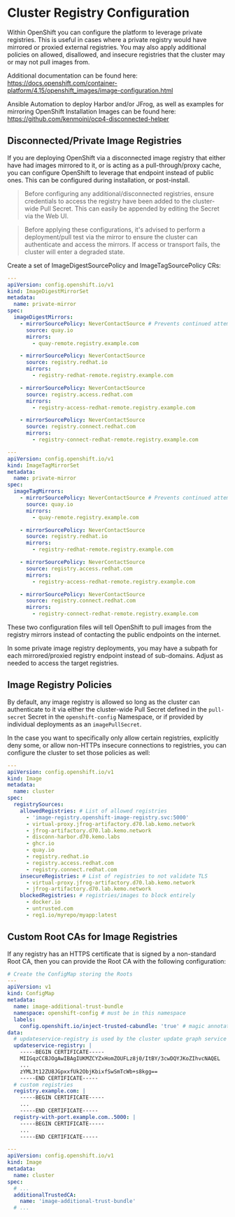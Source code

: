# Cluster Registry Configuration

Within OpenShift you can configure the platform to leverage private registries.  This is useful in cases where a private registry would have mirrored or proxied external registries.  You may also apply additional policies on allowed, disallowed, and insecure registries that the cluster may or may not pull images from.

Additional documentation can be found here: https://docs.openshift.com/container-platform/4.15/openshift_images/image-configuration.html

Ansible Automation to deploy Harbor and/or JFrog, as well as examples for mirroring OpenShift Installation Images can be found here: https://github.com/kenmoini/ocp4-disconnected-helper

## Disconnected/Private Image Registries

If you are deploying OpenShift via a disconnected image registry that either have had images mirrored to it, or is acting as a pull-through/proxy cache, you can configure OpenShift to leverage that endpoint instead of public ones.  This can be configured during installation, or post-install.

> Before configuring any additional/disconnected registries, ensure credentials to access the registry have been added to the cluster-wide Pull Secret.  This can easily be appended by editing the Secret via the Web UI.

> Before applying these configurations, it's advised to perform a deployment/pull test via the mirror to ensure the cluster can authenticate and access the mirrors.  If access or transport fails, the cluster will enter a degraded state.

Create a set of ImageDigestSourcePolicy and ImageTagSourcePolicy CRs:

```yaml
---
apiVersion: config.openshift.io/v1
kind: ImageDigestMirrorSet
metadata:
  name: private-mirror
spec:
  imageDigestMirrors:
    - mirrorSourcePolicy: NeverContactSource # Prevents continued attempts to pull the image from the source repository.
      source: quay.io
      mirrors:
        - quay-remote.registry.example.com

    - mirrorSourcePolicy: NeverContactSource
      source: registry.redhat.io
      mirrors:
        - registry-redhat-remote.registry.example.com

    - mirrorSourcePolicy: NeverContactSource
      source: registry.access.redhat.com
      mirrors:
        - registry-access-redhat-remote.registry.example.com

    - mirrorSourcePolicy: NeverContactSource
      source: registry.connect.redhat.com
      mirrors:
        - registry-connect-redhat-remote.registry.example.com

---
apiVersion: config.openshift.io/v1
kind: ImageTagMirrorSet
metadata:
  name: private-mirror
spec:
  imageTagMirrors:
    - mirrorSourcePolicy: NeverContactSource # Prevents continued attempts to pull the image from the source repository.
      source: quay.io
      mirrors:
        - quay-remote.registry.example.com

    - mirrorSourcePolicy: NeverContactSource
      source: registry.redhat.io
      mirrors:
        - registry-redhat-remote.registry.example.com

    - mirrorSourcePolicy: NeverContactSource
      source: registry.access.redhat.com
      mirrors:
        - registry-access-redhat-remote.registry.example.com

    - mirrorSourcePolicy: NeverContactSource
      source: registry.connect.redhat.com
      mirrors:
        - registry-connect-redhat-remote.registry.example.com
```

These two configuration files will tell OpenShift to pull images from the registry mirrors instead of contacting the public endpoints on the internet.

In some private image registry deployments, you may have a subpath for each mirrored/proxied registry endpoint instead of sub-domains.  Adjust as needed to access the target registries.

## Image Registry Policies

By default, any image registry is allowed so long as the cluster can authenticate to it via either the cluster-wide Pull Secret defined in the `pull-secret` Secret in the `openshift-config` Namespace, or if provided by individual deployments as an `imagePullSecret`.

In the case you want to specifically only allow certain registries, explicitly deny some, or allow non-HTTPs insecure connections to registries, you can configure the cluster to set those policies as well:

```yaml
---
apiVersion: config.openshift.io/v1
kind: Image
metadata:
  name: cluster
spec:
  registrySources:
    allowedRegistries: # List of allowed registries
      - 'image-registry.openshift-image-registry.svc:5000'
      - virtual-proxy.jfrog-artifactory.d70.lab.kemo.network
      - jfrog-artifactory.d70.lab.kemo.network
      - disconn-harbor.d70.kemo.labs
      - ghcr.io
      - quay.io
      - registry.redhat.io
      - registry.access.redhat.com
      - registry.connect.redhat.com
    insecureRegistries: # List of registries to not validate TLS
      - virtual-proxy.jfrog-artifactory.d70.lab.kemo.network
      - jfrog-artifactory.d70.lab.kemo.network
    blockedRegistries: # registries/images to block entirely
      - docker.io
      - untrusted.com
      - reg1.io/myrepo/myapp:latest
```

## Custom Root CAs for Image Registries

If any registry has an HTTPS certificate that is signed by a non-standard Root CA, then you can provide the Root CA with the following configuration:

```yaml
# Create the ConfigMap storing the Roots
---
apiVersion: v1
kind: ConfigMap
metadata:
  name: image-additional-trust-bundle
  namespace: openshift-config # must be in this namespace
  labels:
    config.openshift.io/inject-trusted-cabundle: 'true' # magic annotation to also create a `ca-bundle.crt` data key with the cluster-wide trusted bundle
data:
  # updateservice-registry is used by the cluster update graph service
  updateservice-registry: |
    -----BEGIN CERTIFICATE-----
    MIIGqzCCBJOgAwIBAgIUKMZCYZxHomZOUFLz8j0/ItBY/3cwDQYJKoZIhvcNAQEL
    ...
    zYML3t12ZU8JGpxxfUk2ObjKbixfSwSmTcWb+s8kgg==
    -----END CERTIFICATE-----
  # custom registries
  registry.example.com: |
    -----BEGIN CERTIFICATE-----
    ...
    -----END CERTIFICATE-----
  registry-with-port.example.com..5000: | 
    -----BEGIN CERTIFICATE-----
    ...
    -----END CERTIFICATE-----
```

```yaml
---
apiVersion: config.openshift.io/v1
kind: Image
metadata:
  name: cluster
spec:
  # ...
  additionalTrustedCA:
    name: 'image-additional-trust-bundle'
  # ...
```